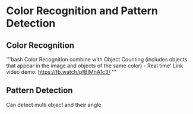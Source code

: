 # Color Recognition and Pattern Detection
 
## **Color Recognition**
'''bash
Color Recognition combine with Object Counting (includes objects that appear in the image and objects of the same color) - Real time'
Link video demo: https://fb.watch/pfBIMhA1c3/
'''
## **Pattern Detection**
Can detect multi object and their angle

